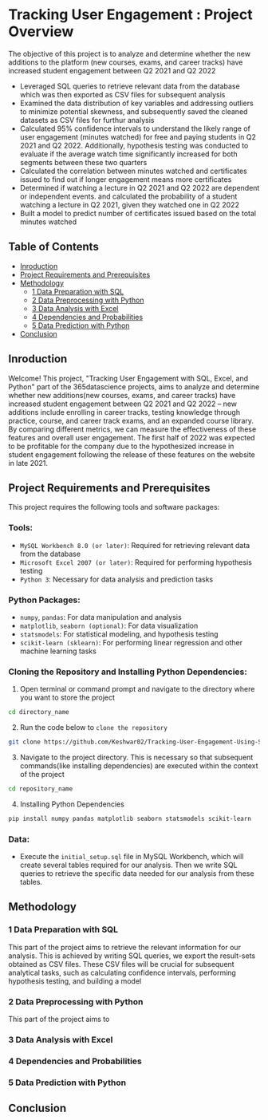# Tracking User Engagement : Project Overview
The objective of this project is to analyze and determine whether the new additions to the platform (new courses, exams, and career tracks) have increased student engagement between Q2 2021 and Q2 2022

- Leveraged SQL queries to retrieve relevant data from the database which was then exported as CSV files for subsequent analysis
- Examined the data distribution of key variables and addressing outliers to minimize potential skewness, and subsequently saved the cleaned datasets as CSV files for furthur analysis
- Calculated 95% confidence intervals to understand the likely range of user engagement (minutes watched) for free and paying students in Q2 2021 and Q2 2022. Additionally, hypothesis testing was conducted to evaluate if the average watch time significantly increased for both segments between these two quarters
- Calculated the correlation between minutes watched and certificates issued to find out if longer engagement means more certificates
- Determined if watching a lecture in Q2 2021 and Q2 2022 are dependent or independent events. and calculated the probability of a student watching a lecture in Q2 2021, given they watched one in Q2 2022
- Built a model to predict number of certificates issued based on the total minutes watched

## Table of Contents
- [Inroduction](#Inroduction)
- [Project Requirements and Prerequisites](#Project-Requirements-and-Prerequisites)
- [Methodology](#Methodology)
  - [1 Data Preparation with SQL](#1-Data-Preparation-with-SQL)
  - [2 Data Preprocessing with Python](#2-Data-Preprocessing-with-Python)
  - [3 Data Analysis with Excel](#3-Data-Analysis-with-Excel)
  - [4 Dependencies and Probabilities](#4-Dependencies-and-Probabilities)
  - [5 Data Prediction with Python](#5-Data-Prediction-with-Python)
- [Conclusion](#Conclusion)

## Inroduction
Welcome! This project, "Tracking User Engagement with SQL, Excel, and Python" part of the 365datascience projects, aims to analyze and determine whether new additions(new courses, exams, and career tracks) have increased student engagement between Q2 2021 and Q2 2022 – new additions include enrolling in career tracks, testing knowledge through practice, course, and career track exams, and an expanded course library. By comparing different metrics, we can measure the effectiveness of these features and overall user engagement. The first half of 2022 was expected to be profitable for the company due to the hypothesized increase in student engagement following the release of these features on the website in late 2021.

## Project Requirements and Prerequisites
This project requires the following tools and software packages:

### Tools:
- `MySQL Workbench 8.0 (or later)`: Required for retrieving relevant data from the database
- `Microsoft Excel 2007 (or later)`: Required for performing hypothesis testing
- `Python 3`: Necessary for data analysis and prediction tasks

### Python Packages:
- `numpy`, `pandas`: For data manipulation and analysis
- `matplotlib`, `seaborn (optional)`: For data visualization
- `statsmodels`: For statistical modeling, and hypothesis testing
- `scikit-learn (sklearn)`: For performing linear regression and other machine learning tasks

### Cloning the Repository and Installing Python Dependencies:
1. Open terminal or command prompt and navigate to the directory where you want to store the project
```bash
cd directory_name
```

2. Run the code below to `clone the repository`
```bash
git clone https://github.com/Keshwar02/Tracking-User-Engagement-Using-SQL-Excel-and-Python.git
```

3. Navigate to the project directory. This is necessary so that subsequent commands(like installing dependencies) are executed within the context of the project
```bash
cd repository_name
```

4. Installing Python Dependencies
```bash
pip install numpy pandas matplotlib seaborn statsmodels scikit-learn
```

### Data:
- Execute the `initial_setup.sql` file in MySQL Workbench, which will create several tables required for our analysis. Then we write SQL queries to retrieve the specific data needed for our analysis from these tables.

## Methodology


### 1 Data Preparation with SQL
This part of the project aims to retrieve the relevant information for our analysis. This is achieved by writing SQL queries, we export the result-sets obtained as CSV files. These CSV files will be crucial for subsequent analytical tasks, such as calculating confidence intervals, performing hypothesis testing, and building a model




### 2 Data Preprocessing with Python
This part of the project aims to 

### 3 Data Analysis with Excel


### 4 Dependencies and Probabilities


### 5 Data Prediction with Python


## Conclusion




